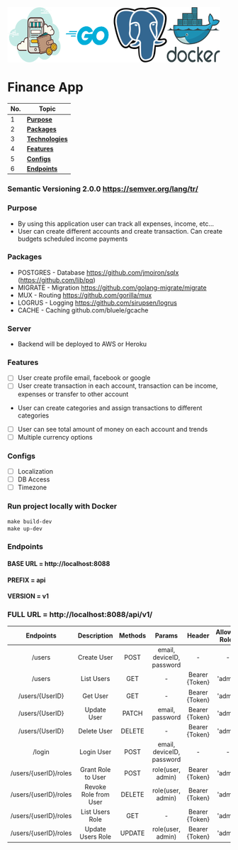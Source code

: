 <div style="display:flex">
  <img src="/public/bg_banner.png" alt="Alt text" title="Finance App" width="120">
  <img src="/public/go-logo.png" alt="Alt text" title="Golang" width="120">
  <img src="/public/postgres-logo.png" alt="Alt text" title="PostgreSQL" width="120">
  <img src="/public/docker.png" alt="Alt text" title="Docker" width="120">
</div>

# Finance App
| No. | Topic                                                                   |
| --- | ----------------------------------------------------------------------- |
| 1   | [**Purpose**](#Purpose)                             |
| 2   | [**Packages**](#Packages)                               |
| 3   | [**Technologies**](#Technologies)                                                 |
| 4   | [**Features**](#Features)                                                 |
| 5   | [**Configs**](#Configs)                                                 |
| 6   | [**Endpoints**](#Endpoints)                                                 |

### Semantic Versioning 2.0.0 https://semver.org/lang/tr/

### Purpose
- By using this application user can track all expenses, income, etc...
- User can create different accounts and create transaction. Can create budgets scheduled income payments


### Packages

- POSTGRES - Database https://github.com/jmoiron/sqlx (https://github.com/lib/pq)
- MIGRATE - Migration https://github.com/golang-migrate/migrate
- MUX - Routing https://github.com/gorilla/mux
- LOGRUS - Logging  https://github.com/sirupsen/logrus
- CACHE - Caching github.com/bluele/gcache

### Server

- Backend will be deployed to AWS or Heroku

### Features
* [ ] User create profile email, facebook or google 
* [ ] User create transaction in each account, transaction can be income, expenses or transfer to other account
* User can create categories and assign transactions to different categories
* [ ] User can see total amount of money on each account and trends
* [ ] Multiple currency options

### Configs
* [ ] Localization
* [ ] DB Access
* [ ] Timezone

### Run project locally with Docker
```
make build-dev
make up-dev

```

### Endpoints

#### BASE URL = http://localhost:8088
#### PREFIX = api
#### VERSION = v1
### FULL URL = http://localhost:8088/api/v1/
| Endpoints  | Description |  Methods | Params | Header | Allowed Roles |
| :------:|  :-----------:| :-----------:| :-----------:| :-----------:| :-----------:|
| /users   | Create User  | POST | email, deviceID, password| - | - |
| /users   | List Users | GET | - | Bearer {Token} | 'admin' |
| /users/{UserID}   | Get User | GET | - | Bearer {Token} | 'admin' |
| /users/{UserID}   | Update User | PATCH | email, password | Bearer {Token} | 'admin' |
| /users/{UserID}   | Delete User | DELETE | - | Bearer {Token} | 'admin' |
| /login   | Login User  | POST | email, deviceID, password | - | - |
| /users/{userID}/roles   | Grant Role to User | POST | role(user, admin) | Bearer {Token} | 'admin' |
| /users/{userID}/roles   | Revoke Role from User | DELETE | role(user, admin) | Bearer {Token} | 'admin' |
| /users/{userID}/roles   | List Users Role | GET | - | Bearer {Token} | 'admin' |
| /users/{userID}/roles   | Update Users Role  | UPDATE | role(user, admin) | Bearer {Token} | 'admin' |

